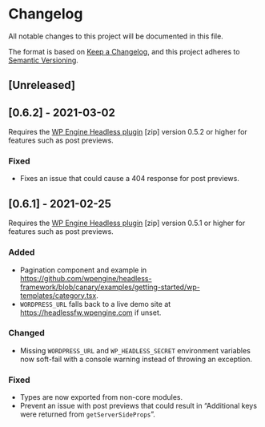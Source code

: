 # Changelog
All notable changes to this project will be documented in this file.

The format is based on [Keep a Changelog](https://keepachangelog.com/en/1.0.0/),
and this project adheres to [Semantic Versioning](https://semver.org/spec/v2.0.0.html).

## [Unreleased]

## [0.6.2] - 2021-03-02

Requires the [WP Engine Headless plugin](https://wp-product-info.wpesvc.net/v1/plugins/wpe-headless?download) [zip] version 0.5.2 or higher for features such as post previews.

### Fixed
- Fixes an issue that could cause a 404 response for post previews.

## [0.6.1] - 2021-02-25

Requires the [WP Engine Headless plugin](https://wp-product-info.wpesvc.net/v1/plugins/wpe-headless?download) [zip] version 0.5.1 or higher for features such as post previews.

### Added
- Pagination component and example in https://github.com/wpengine/headless-framework/blob/canary/examples/getting-started/wp-templates/category.tsx.
- `WORDPRESS_URL` falls back to a live demo site at https://headlessfw.wpengine.com if unset.

### Changed
- Missing `WORDPRESS_URL` and `WP_HEADLESS_SECRET` environment variables now soft-fail with a console warning instead of throwing an exception.

### Fixed
- Types are now exported from non-core modules.
- Prevent an issue with post previews that could result in “Additional keys were returned from `getServerSideProps`”.
